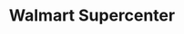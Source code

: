 ---
title: "Walmart Supercenter"
url: /corpus-christi/walmart-supercenter-saratoga-boulevard/
shop: supermarket
---